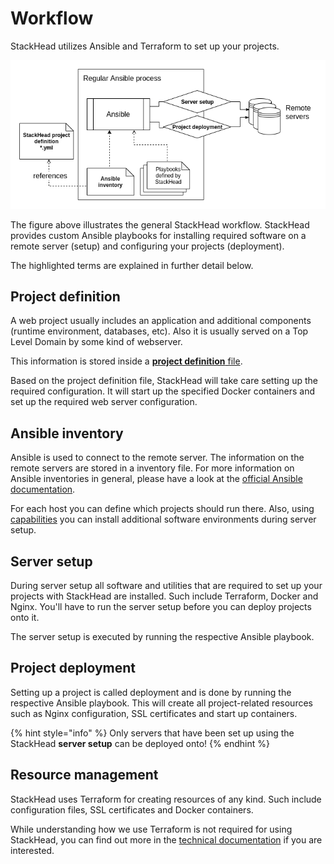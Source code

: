 # Workflow

StackHead utilizes Ansible and Terraform to set up your projects.

![StackHead process](../.gitbook/assets/stackhead-process%20%281%29.png)

The figure above illustrates the general StackHead workflow. StackHead provides custom Ansible playbooks for installing required software on a remote server \(setup\) and configuring your projects \(deployment\).

The highlighted terms are explained in further detail below.

## Project definition

A web project usually includes an application and additional components \(runtime environment, databases, etc\). Also it is usually served on a Top Level Domain by some kind of webserver.

This information is stored inside a [**project definition** file](../configuration/project-definition.md).

Based on the project definition file, StackHead will take care setting up the required configuration. It will start up the specified Docker containers and set up the required web server configuration.

## Ansible inventory

Ansible is used to connect to the remote server. The information on the remote servers are stored in a inventory file. For more information on Ansible inventories in general, please have a look at the [official Ansible documentation](https://docs.ansible.com/ansible/latest/user_guide/intro_inventory.html).

For each host you can define which projects should run there. Also, using [capabilities](https://github.com/getstackhead/stackhead/tree/6ca2bd55402c905abf8800901fe17f81ad066cf8/Documentation/configuration/capabilities.md) you can install additional software environments during server setup.

## Server setup

During server setup all software and utilities that are required to set up your projects with StackHead are installed. Such include Terraform, Docker and Nginx. You'll have to run the server setup before you can deploy projects onto it.

The server setup is executed by running the respective Ansible playbook.

## Project deployment

Setting up a project is called deployment and is done by running the respective Ansible playbook. This will create all project-related resources such as Nginx configuration, SSL certificates and start up containers.

{% hint style="info" %}
Only servers that have been set up using the StackHead **server setup** can be deployed onto!
{% endhint %}

## Resource management

StackHead uses Terraform for creating resources of any kind. Such include configuration files, SSL certificates and Docker containers.

While understanding how we use Terraform is not required for using StackHead, you can find out more in the [technical documentation](../technical-documentation/terraform.md) if you are interested.

